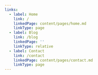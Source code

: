 ```yaml
---
links:
  - label: Home
    link: /
    linkedPage: content/pages/home.md
    linkType: page
  - label: Blog
    link: /blog
    linkedPage: ''
    linkType: relative
  - label: Contact
    link: /contact
    linkedPage: content/pages/contact.md
    linkType: page
---
```


